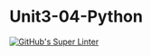 # Unit3-04-Python
[![GitHub's Super Linter](https://github.com/ICS3UPROGRAMMINGALEXDM/Unit3-04-Python/workflows/GitHub's%20Super%20Linter/badge.svg)](https://github.com/ICS3UPROGRAMMINGALEXDM/Unit3-04-Python/actions)
